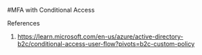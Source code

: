 #MFA with Conditional Access

References
1) https://learn.microsoft.com/en-us/azure/active-directory-b2c/conditional-access-user-flow?pivots=b2c-custom-policy
